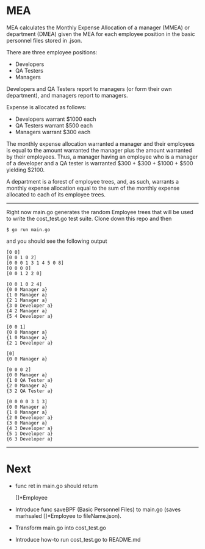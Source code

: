 # MEA
MEA calculates the Monthly Expense Allocation of a manager (MMEA) or department (DMEA) given the MEA for each employee position in the basic personnel files stored in .json.

There are three employee positions:
* Developers
* QA Testers
* Managers

Developers and QA Testers report to managers (or form their own department), and  managers report to managers.

Expense is allocated as follows:
* Developers warrant $1000 each
* QA Testers warrant $500 each
* Managers warrant $300 each

The monthly expense allocation warranted a manager and their employees is equal to the amount warranted the manager plus the amount warranted by their employees. Thus, a manager having an employee who is a manager of a developer and a QA tester is warranted $300 + $300 + $1000 + $500 yielding $2100.

A department is a forest of employee trees, and, as such, warrants a monthly expense allocation equal to the sum of the monthly expense allocated to each of its employee trees.

----
Right now main.go generates the random Employee trees that will be used to write the cost_test.go test suite.
Clone down this repo and then

    $ go run main.go

and you should see the following output

    [0 0]
    [0 0 1 0 2]
    [0 0 0 1 3 1 4 5 0 8]
    [0 0 0 0]
    [0 0 1 2 2 0]
    
    [0 0 1 0 2 4]
    {0 0 Manager a}
    {1 0 Manager a}
    {2 1 Manager a}
    {3 0 Developer a}
    {4 2 Manager a}
    {5 4 Developer a}
    
    [0 0 1]
    {0 0 Manager a}
    {1 0 Manager a}
    {2 1 Developer a}
    
    [0]
    {0 0 Manager a}
    
    [0 0 0 2]
    {0 0 Manager a}
    {1 0 QA Tester a}
    {2 0 Manager a}
    {3 2 QA Tester a}
    
    [0 0 0 0 3 1 3]
    {0 0 Manager a}
    {1 0 Manager a}
    {2 0 Developer a}
    {3 0 Manager a}
    {4 3 Developer a}
    {5 1 Developer a}
    {6 3 Developer a}

----

# Next

* func ret in main.go should return

	[]*Employee
* Introduce func saveBPF (Basic Personnel Files) to main.go (saves marhsaled []*Employee to fileName.json).
* Transform main.go into cost_test.go
* Introduce how-to run cost_test.go to README.md
